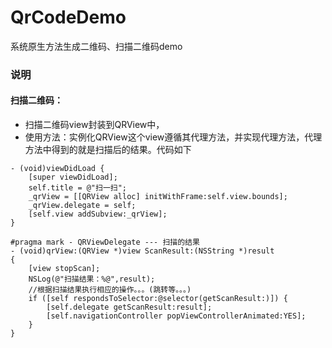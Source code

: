 # QrCodeDemo
系统原生方法生成二维码、扫描二维码demo
### 说明
#### 扫描二维码：
- 扫描二维码view封装到QRView中，
- 使用方法：实例化QRView这个view遵循其代理方法，并实现代理方法，代理方法中得到的就是扫描后的结果。代码如下

```
- (void)viewDidLoad {
    [super viewDidLoad];
    self.title = @"扫一扫";
    _qrView = [[QRView alloc] initWithFrame:self.view.bounds];
    _qrView.delegate = self;
    [self.view addSubview:_qrView];
}

#pragma mark - QRViewDelegate --- 扫描的结果
- (void)qrView:(QRView *)view ScanResult:(NSString *)result
{
    [view stopScan];
    NSLog(@"扫描结果：%@",result);
    //根据扫描结果执行相应的操作。。。(跳转等。。。)
    if ([self respondsToSelector:@selector(getScanResult:)]) {
        [self.delegate getScanResult:result];
        [self.navigationController popViewControllerAnimated:YES];
    }
} 
```
